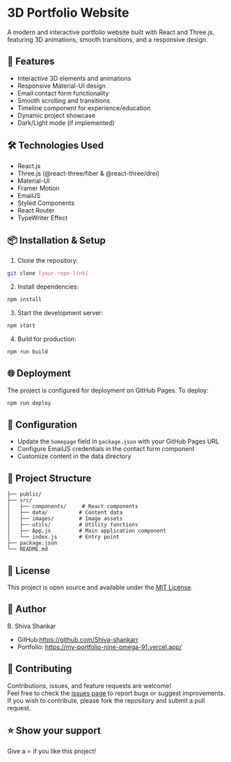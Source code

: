 # 3D Portfolio Website

A modern and interactive portfolio website built with React and Three.js, featuring 3D animations, smooth transitions, and a responsive design.

## 🚀 Features

- Interactive 3D elements and animations
- Responsive Material-UI design
- Email contact form functionality
- Smooth scrolling and transitions
- Timeline component for experience/education
- Dynamic project showcase
- Dark/Light mode (if implemented)

## 🛠️ Technologies Used

- React.js
- Three.js (@react-three/fiber & @react-three/drei)
- Material-UI
- Framer Motion
- EmailJS
- Styled Components
- React Router
- TypeWriter Effect

## 📦 Installation & Setup

1. Clone the repository:
```bash
git clone [your-repo-link]
```

2. Install dependencies:
```bash
npm install
```

3. Start the development server:
```bash
npm start
```

4. Build for production:
```bash
npm run build
```

## 🌐 Deployment

The project is configured for deployment on GitHub Pages. To deploy:

```bash
npm run deploy
```

## 🔧 Configuration

- Update the `homepage` field in `package.json` with your GitHub Pages URL
- Configure EmailJS credentials in the contact form component
- Customize content in the data directory

## 📁 Project Structure

```
├── public/
├── src/
│   ├── components/     # React components
│   ├── data/          # Content data
│   ├── images/        # Image assets
│   ├── utils/         # Utility functions
│   ├── App.js         # Main application component
│   └── index.js       # Entry point
├── package.json
└── README.md
```

## 📄 License

This project is open source and available under the [MIT License](LICENSE).

## 👤 Author

B. Shiva Shankar
- GitHub:https://github.com/Shiva-shankarr
- Portfolio: https://my-portfolio-nine-omega-91.vercel.app/

## 🤝 Contributing

Contributions, issues, and feature requests are welcome!  
Feel free to check the [issues page](https://github.com/Shiva-shankarr/3d-portfolio/issues) to report bugs or suggest improvements.  
If you wish to contribute, please fork the repository and submit a pull request.


## ⭐️ Show your support

Give a ⭐️ if you like this project!

